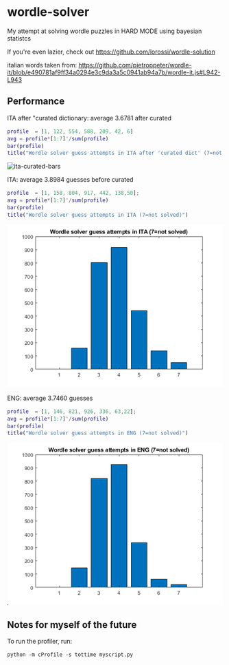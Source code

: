 # wordle-solver
My attempt at solving wordle puzzles in HARD MODE using bayesian statistcs 

If you're even lazier, check out https://github.com/lorossi/wordle-solution


italian words taken from:
https://github.com/pietroppeter/wordle-it/blob/e490781af9ff34a0294e3c9da3a5c0941ab94a7b/wordle-it.js#L942-L943

## Performance 

ITA after "curated dictionary: average 3.6781 after curated
```matlab
profile  = [1, 122, 554, 588, 209, 42, 6]
avg = profile*[1:7]'/sum(profile)
bar(profile)
title("Wordle solver guess attempts in ITA after 'curated dict' (7=not solved)")
```
![ita-curated-bars](ita-curated-bars.png)

ITA: average 3.8984 guesses before curated
```matlab
profile  = [1, 158, 804, 917, 442, 138,50];
avg = profile*[1:7]'/sum(profile)
bar(profile)
title("Wordle solver guess attempts in ITA (7=not solved)")
```
![ita-bars](img/ita-bars.png)


ENG: average 3.7460 guesses
```matlab
profile  = [1, 146, 821, 926, 336, 63,22];
avg = profile*[1:7]'/sum(profile)
bar(profile)
title("Wordle solver guess attempts in ENG (7=not solved)")
```
![eng-bars](img/eng-bars.png)


## Notes for myself of the future

To run the profiler, run:

```
python -m cProfile -s tottime myscript.py
```
